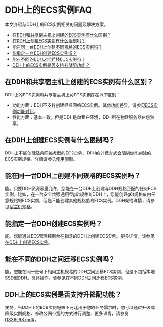 # DDH上的ECS实例FAQ

本文介绍与DDH上的ECS实例相关的问题及解决方案。

-   [在DDH和共享宿主机上创建的ECS实例有什么区别？](#comparison)
-   [在DDH上创建ECS实例有什么限制吗？](#limits)
-   [能在同一台DDH上创建不同规格的ECS实例吗？](#ecsInstance)
-   [能指定一台DDH创建ECS实例吗？](#createEcsInstance)
-   [能在不同的DDH之间迁移ECS实例吗？](#ecsMigrationDdh)
-   [DDH上的ECS实例是否支持升降配功能？](#section_890_61o_yan)

## 在DDH和共享宿主机上创建的ECS实例有什么区别？

DDH上的ECS实例和共享宿主机上的ECS实例存在以下区别：

-   功能方面：DDH不支持创建经典网络ECS实例。其他功能差异，请参见[ECS实例功能对比](/intl.zh-CN/产品简介/功能特性/ECS实例功能对比.md)。
-   性能方面：基本一致。但是DDH是单租户环境，DDH所在物理服务器由您独享。

## 在DDH上创建ECS实例有什么限制吗？

DDH上不能创建经典网络类型的ECS实例。DDH的计费方式会限制您能创建的ECS实例规格，详情请参见[使用限制](/intl.zh-CN/产品简介/使用限制.md)。

## 能在同一台DDH上创建不同规格的ECS实例吗？

能。只要DDH资源容量允许，您能在一台DDH上创建与DDH规格匹配的任何ECS实例。比如，在一台安全增强通用型g6t规格的DDH上，您能创建g6t规格族内任意规格的ECS实例，但是不能创建其他规格族的ECS实例。DDH规格详情，请参见[宿主机规格](/intl.zh-CN/产品简介/宿主机规格.md)。

## 能指定一台DDH创建ECS实例吗？

能。您能通过ECS管理控制台在指定的DDH上创建ECS实例。更多详情，请参见[在DDH上创建ECS实例](/intl.zh-CN/快速入门/在DDH上创建ECS实例.md)。

## 能在不同的DDH之间迁移ECS实例吗？

能。您能在同一账号下相同主机规格的DDH之间迁移ECS实例，但是不包括本地SSD型DDH。具体操作，请参见[在不同DDH之间迁移ECS实例](/intl.zh-CN/用户指南/迁移ECS实例/在不同DDH之间迁移ECS实例.md)。

## DDH上的ECS实例是否支持升降配功能？

支持。当DDH上的ECS实例配置不再适用于您的业务需求时，您可以通过升级或降级实例规格、修改公网带宽的方式进行调整。更多详情，请参见[t1836068.md\#](/intl.zh-CN/用户指南/DDH运维/升降配包年包月ECS实例.md)。

